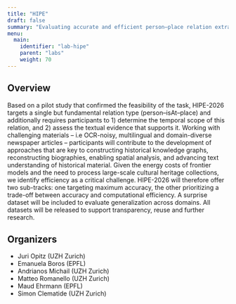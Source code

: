 ```yaml
---
title: "HIPE"
draft: false
summary: "Evaluating accurate and efficient person–place relation extraction from multilingual historical texts"
menu:
  main:
    identifier: "lab-hipe"
    parent: "labs"
    weight: 70
---
```


## Overview

Based on a pilot study that confirmed the feasibility of the task, HIPE-2026 targets a single but fundamental relation type (person–isAt–place) and additionally requires participants to 1) determine the temporal scope of this relation, and 2) assess the textual evidence that supports it. Working with challenging materials – i.e OCR-noisy, multilingual and domain-diverse newspaper articles – participants will contribute to the development of approaches that are key to constructing historical knowledge graphs, reconstructing biographies, enabling spatial analysis, and advancing text understanding of historical material. Given the energy costs of frontier models and the need to process large-scale cultural heritage collections, we identify efficiency as a critical challenge. HIPE-2026 will therefore offer two sub-tracks: one targeting maximum accuracy, the other prioritizing a trade-off between accuracy and computational efficiency. A surprise dataset will be included to evaluate generalization across domains. All datasets will be released to support transparency, reuse and further research. 

## Organizers

- Juri Opitz (UZH Zurich)
- Emanuela Boros (EPFL)
- Andrianos Michail (UZH Zurich)
- Matteo Romanello (UZH Zurich)
- Maud Ehrmann (EPFL) 
- Simon Clematide (UZH Zurich)   

